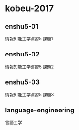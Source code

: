 # kobeu-2017
## enshu5-01
情報知能工学演習5 課題1
## enshu5-02
情報知能工学演習5 課題2
## enshu5-03
情報知能工学演習5 課題3
## language-engineering
言語工学